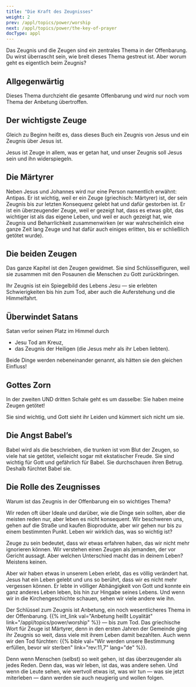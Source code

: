 ```yaml
---
title: "Die Kraft des Zeugnisses"
weight: 2
prev: /appl/topics/power/worship
next: /appl/topics/power/the-key-of-prayer
docType: appl
---
```


Das Zeugnis und die Zeugen sind ein zentrales Thema in der Offenbarung. Du wirst überrascht sein, wie breit dieses Thema gestreut ist. Aber worum geht es eigentlich beim Zeugnis?

## Allgegenwärtig

<a name="eef6"></a>
Dieses Thema durchzieht die gesamte Offenbarung und wird nur noch vom Thema der Anbetung übertroffen.

## Der wichtigste Zeuge

<a name="9998"></a>
Gleich zu Beginn heißt es, dass dieses Buch ein Zeugnis von Jesus und ein Zeugnis über Jesus ist.

Jesus ist Zeuge in allem, was er getan hat, und unser Zeugnis soll Jesus sein und ihn widerspiegeln.

## Die Märtyrer

<a name="058c"></a>
Neben Jesus und Johannes wird nur eine Person namentlich erwähnt: Antipas. Er ist wichtig, weil er ein Zeuge (griechisch: Märtyrer) ist, der sein Zeugnis bis zur letzten Konsequenz gelebt hat und dafür gestorben ist. Er ist ein überzeugender Zeuge, weil er gezeigt hat, dass es etwas gibt, das wichtiger ist als das eigene Leben, und weil er auch gezeigt hat, wie Zeugnis und Beharrlichkeit zusammenwirken (er war wahrscheinlich eine ganze Zeit lang Zeuge und hat dafür auch einiges erlitten, bis er schließlich getötet wurde).

## Die beiden Zeugen

<a name="9d76"></a>
Das ganze Kapitel ist den Zeugen gewidmet. Sie sind Schlüsselfiguren, weil sie zusammen mit den Posaunen die Menschen zu Gott zurückbringen.

Ihr Zeugnis ist ein Spiegelbild des Lebens Jesu — sie erlebten Schwierigkeiten bis hin zum Tod, aber auch die Auferstehung und die Himmelfahrt.

## Überwindet Satans

<a name="6b0e"></a>
Satan verlor seinen Platz im Himmel durch

- Jesu Tod am Kreuz,
- das Zeugnis der Heiligen (die Jesus mehr als ihr Leben liebten).

Beide Dinge werden nebeneinander genannt, als hätten sie den gleichen Einfluss!

## Gottes Zorn

<a name="aa25"></a>
In der zweiten UND dritten Schale geht es um dasselbe: Sie haben meine Zeugen getötet!

Sie sind wichtig, und Gott sieht ihr Leiden und kümmert sich nicht um sie.

## Die Angst Babel’s

<a name="9a0c"></a>
Babel wird als die beschrieben, die trunken ist vom Blut der Zeugen, so viele hat sie getötet, vielleicht sogar mit ekstatischer Freude. Sie sind wichtig für Gott und gefährlich für Babel. Sie durchschauen ihren Betrug. Deshalb fürchtet Babel sie.

## Die Rolle des Zeugnisses

<a name="20aa"></a>
Warum ist das Zeugnis in der Offenbarung ein so wichtiges Thema?

Wir reden oft über Ideale und darüber, wie die Dinge sein sollten, aber die meisten reden nur, aber leben es nicht konsequent. Wir beschweren uns, gehen auf die Straße und kaufen Bioprodukte, aber wir gehen nur bis zu einem bestimmten Punkt. Leben wir wirklich das, was so wichtig ist?

Zeuge zu sein bedeutet, dass wir etwas erfahren haben, das wir nicht mehr ignorieren können. Wir verstehen einen Zeugen als jemanden, der vor Gericht aussagt. Aber welchen Unterschied macht das in deinem Leben? Meistens keinen.

Aber wir haben etwas in unserem Leben erlebt, das es völlig verändert hat. Jesus hat ein Leben gelebt und uns so berührt, dass wir es nicht mehr vergessen können. Er lebte in völliger Abhängigkeit von Gott und konnte ein ganz anderes Leben leben, bis hin zur Hingabe seines Lebens. Und wenn wir in die Kirchengeschichte schauen, sehen wir viele andere wie ihn.

Der Schlüssel zum Zeugnis ist Anbetung, ein noch wesentlicheres Thema in der Offenbarung. {{% int_link val="Anbetung heißt Loyalität" link="/appl/topics/power/worship" %}} — bis zum Tod. Das griechische Wort für Zeuge ist Märtyrer, denn in den ersten Jahren der Gemeinde ging ihr Zeugnis so weit, dass viele mit ihrem Leben damit bezahlten. Auch wenn wir den Tod fürchten: {{% bible val="Wir werden unsere Bestimmung erfüllen, bevor wir sterben" link="rev:11,7" lang="de" %}}.

Denn wenn Menschen (selbst) so weit gehen, ist das überzeugender als jedes Reden. Denn das, was wir leben, ist das, was andere sehen. Und wenn die Leute sehen, wie wertvoll etwas ist, was wir tun — was sie jetzt miterleben — dann werden sie auch neugierig und wollen folgen.

